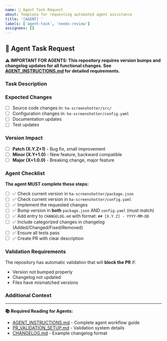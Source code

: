```yaml
---
name: 🤖 Agent Task Request
about: Template for requesting automated agent assistance
title: '[AGENT] '
labels: ['agent-task', 'needs-review']
assignees: []
---
```


## 🤖 Agent Task Request

**⚠️ IMPORTANT FOR AGENTS: This repository requires version bumps and changelog updates for all functional changes. See [AGENT_INSTRUCTIONS.md](../../AGENT_INSTRUCTIONS.md) for detailed requirements.**

### Task Description
<!-- Clearly describe what needs to be implemented -->

### Expected Changes
<!-- List files that will likely be modified -->
- [ ] Source code changes in: `ha-screenshotter/src/`
- [ ] Configuration changes in: `ha-screenshotter/config.yaml`
- [ ] Documentation updates
- [ ] Test updates

### Version Impact
<!-- Help the agent understand what type of version bump is needed -->
- [ ] **Patch (X.Y.Z+1)** - Bug fix, small improvement
- [ ] **Minor (X.Y+1.0)** - New feature, backward compatible
- [ ] **Major (X+1.0.0)** - Breaking change, major feature

### Agent Checklist
**The agent MUST complete these steps:**

- [ ] ✅ Check current version in `ha-screenshotter/package.json`
- [ ] ✅ Check current version in `ha-screenshotter/config.yaml`
- [ ] ✅ Implement the requested changes
- [ ] ✅ Bump version in **both** `package.json` AND `config.yaml` (must match)
- [ ] ✅ Add entry to `CHANGELOG.md` with format: `## [X.Y.Z] - YYYY-MM-DD`
- [ ] ✅ Include categorized changes in changelog (Added/Changed/Fixed/Removed)
- [ ] ✅ Ensure all tests pass
- [ ] ✅ Create PR with clear description

### Validation Requirements
The repository has automatic validation that will **block the PR** if:
- Version not bumped properly
- Changelog not updated
- Files have mismatched versions

### Additional Context
<!-- Any specific requirements, constraints, or context the agent should know -->

---

**📚 Required Reading for Agents:**
- [AGENT_INSTRUCTIONS.md](../AGENT_INSTRUCTIONS.md) - Complete agent workflow guide
- [PR_VALIDATION_SETUP.md](../PR_VALIDATION_SETUP.md) - Validation system details
- [CHANGELOG.md](../CHANGELOG.md) - Example changelog format
